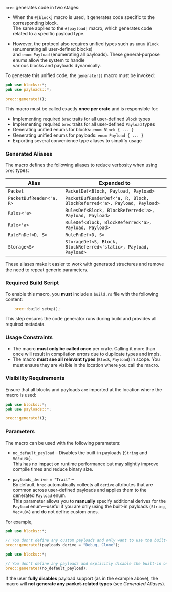 
`brec` generates code in two stages:

- When the `#[block]` macro is used, it generates code specific to the corresponding block.  
  The same applies to the `#[payload]` macro, which generates code related to a specific payload type.

- However, the protocol also requires unified types such as `enum Block` (enumerating all user-defined blocks)  
  and `enum Payload` (enumerating all payloads). These general-purpose enums allow the system to handle  
  various blocks and payloads dynamically.

To generate this unified code, the `generate!()` macro must be invoked:

```rust
pub use blocks::*;
pub use payloads::*;

brec::generate!();
```

This macro must be called exactly **once per crate** and is responsible for:

- Implementing required `brec` traits for all user-defined `Block` types
- Implementing required `brec` traits for all user-defined `Payload` types
- Generating unified enums for blocks: `enum Block { ... }`
- Generating unified enums for payloads: `enum Payload { ... }`
- Exporting several convenience type aliases to simplify usage

### Generated Aliases
The macro defines the following aliases to reduce verbosity when using `brec` types:

| Alias                    | Expanded to                                                                 |
|-------------------------|------------------------------------------------------------------------------|
| `Packet`                | `PacketDef<Block, Payload, Payload>`                                        |
| `PacketBufReader<'a, R>`| `PacketBufReaderDef<'a, R, Block, BlockReferred<'a>, Payload, Payload>`     |
| `Rules<'a>`             | `RulesDef<Block, BlockReferred<'a>, Payload, Payload>`                      |
| `Rule<'a>`              | `RuleDef<Block, BlockReferred<'a>, Payload, Payload>`                       |
| `RuleFnDef<D, S>`       | `RuleFnDef<D, S>`                                                            |
| `Storage<S>`            | `StorageDef<S, Block, BlockReferred<'static>, Payload, Payload>`            |

These aliases make it easier to work with generated structures and remove the need to repeat generic parameters.

### Required Build Script

To enable this macro, you **must** include a `build.rs` file with the following content:
```rust
    brec::build_setup();
```
This step ensures the code generator runs during build and provides all required metadata.

### Usage Constraints

- The macro **must only be called once** per crate. Calling it more than once will result in compilation errors due to duplicate types and impls.
- The macro **must see all relevant types** (`Block`, `Payload`) in scope. You must ensure they are visible in the location where you call the macro.

### Visibility Requirements

Ensure that all blocks and payloads are imported at the location where the macro is used:
```rust
pub use blocks::*;
pub use payloads::*;

brec::generate!();
```

### Parameters

The macro can be used with the following parameters:

- `no_default_payload` – Disables the built-in payloads (`String` and `Vec<u8>`).  
  This has no impact on runtime performance but may slightly improve compile times and reduce binary size.

- `payloads_derive = "Trait"` –  
  By default, `brec` automatically collects all `derive` attributes that are common across user-defined payloads
  and applies them to the generated `Payload` enum.  
  This parameter allows you to **manually** specify additional derives for the `Payload` enum—useful if you are
  only using the built-in payloads (`String`, `Vec<u8>`) and do not define custom ones.

For example,

```rust
pub use blocks::*;

// You don't define any custom payloads and only want to use the built-in ones (`String`, `Vec<u8>`)
brec::generate!(payloads_derive = "Debug, Clone");
```

```rust
pub use blocks::*;

// You don't define any payloads and explicitly disable the built-in ones
brec::generate!(no_default_payload);
```

If the user **fully disables** payload support (as in the example above),
the macro will **not generate any packet-related types** (see *Generated Aliases*).
